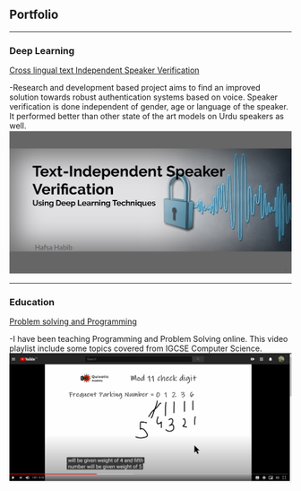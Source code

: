 ## Portfolio

---

### Deep Learning

[Cross lingual text Independent Speaker Verification](/pdf/sample_presentation.pdf)

-Research and development based project aims to find an improved solution towards robust authentication systems based on voice. Speaker verification is done independent of gender, age or language of the speaker. It performed better than other state of the art models on Urdu speakers as well.
<img src="images/SV_demo.png?raw=true"/>

---






### Education
[Problem solving and Programming](https://www.youtube.com/watch?v=aYHd8eCRiFE&list=PL9QU3510xvC0WYjNA7AdfDlveoWwWxUao)

-I have been teaching Programming and Problem Solving online. This video playlist include some topics covered from IGCSE Computer Science. 
<img src="images/teaching demo 1.png?raw=true"/>








